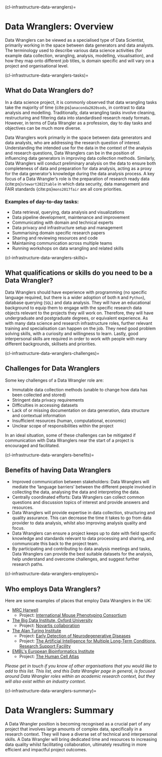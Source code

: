 (cl-infrastructure-data-wranglers)=
# Data Wranglers: Overview

Data Wranglers can be viewed as a specialised type of Data Scientist, primarily working in the space between data generators and data analysts.
The terminology used to describe various data science activities (for example data collection, wrangling, analysis, modelling, visualisation), and how they map onto different job titles, is domain specific and will vary on a project and organisational level.

(cl-infrastructure-data-wranglers-tasks)=
## What do Data Wranglers do?

In a data science project, it is commonly observed that data wrangling tasks take the majority of time {cite:ps}`anaconda2020sods`, in contrast to data analysis and modelling.
Traditionally, data wrangling tasks involve cleaning, restructuring and filtering data into standardised research ready formats.
However, in terms of Data Wrangler as a profession, day to day tasks and objectives can be much more diverse.   

Data Wranglers work primarily in the space between data generators and data analysts, who are addressing the research question of interest.
Understanding the intended use for the data in the context of the analysis and research questions, Data Wranglers can be in the position of influencing data generators in improving data collection methods.
Similarly, Data Wranglers will conduct preliminary analysis on the data to ensure both completeness of data and preparation for data analysis, acting as a proxy for the data generator’s knowledge during the data analysis process.
A key focus of a Data Wrangler’s role is the preparation of research ready data {cite:ps}`stewart2022table` in which data security, data management and FAIR standards {cite:ps}`mons2017fair` are all core priorities.

### Examples of day-to-day tasks:

* Data retrieval, querying, data analysis and visualizations
* Data pipeline development, maintenance and improvement
* Communicating with domain and technical experts
* Data privacy and infrastructure setup and management
* Summarising domain specific research papers
* Sharing and reviewing resources and code
* Maintaining communication across multiple teams
* Running workshops on data wrangling and related skills

(cl-infrastructure-data-wranglers-skills)=
## What qualifications or skills do you need to be a Data Wrangler?

Data Wranglers should have experience with programming (no specific language required, but there is a wider adoption of both `R` and `Python`), database querying (`SQL`) and data analysis.
They will have an educational background to equip them to engage with the specific research data objects relevant to the projects they will work on.
Therefore, they will have undergraduate and postgraduate degrees, or equivalent experience.
As with many data science and research infrastructure roles, further relevant training and specialisation can happen on the job.
They need good problem solving skills, with a curiosity and willingness to learn.
Lastly, good interpersonal skills are required in order to work with people with many different backgrounds, skillsets and priorities.

(cl-infrastructure-data-wranglers-challenges)=
## Challenges for Data Wranglers

Some key challenges of a Data Wrangler role are:

* Immutable data collection methods (unable to change how data has been collected and stored)
* Stringent data privacy requirements
* Difficulties in accessing datasets
* Lack of or missing documentation on data generation, data structure and contextual information
* Insufficient resources (human, computational, economic)
* Unclear scope of responsibilities within the project

In an ideal situation, some of these challenges can be mitigated if communication with Data Wranglers near the start of a project is encouraged and facilitated.  

(cl-infrastructure-data-wranglers-benefits)=
## Benefits of having Data Wranglers

* Improved communication between stakeholders: Data Wranglers will mediate the ‘language barriers’ between the different people involved in collecting the data, analysing the data and interpreting the data.
* Centrally coordinated efforts: Data Wranglers can collect common questions and discussion topics of interest and provide answers and resources.
* Data Wranglers will provide expertise in data collection, structuring and quality assurance.
This can decrease the time it takes to go from data provider to data analysis, whilst also improving analysis quality and focus.
* Data Wranglers can ensure a project keeps up to date with field specific knowledge and standards relevant to data processing and sharing, and communicate this back to the project team.
* By participating and contributing to data analysis meetings and tasks, Data Wranglers can provide the best suitable datasets for the analysis, help understand and overcome challenges, and suggest further research paths.

(cl-infrastructure-data-wranglers-employers)=
## Who employs Data Wranglers?

Here are some examples of places that employ Data Wranglers in the UK:

* [MRC Harwell](https://www.har.mrc.ac.uk/)
  * Project: [International Mouse Phenotyping Consortium](https://www.mousephenotype.org)
* [The Big Data Institute, Oxford University](https://www.bdi.ox.ac.uk/)
  * Project: [Novartis collaboration](https://www.novartis.com/research-development/research-collaborations)
* [The Alan Turing Institute](https://www.turing.ac.uk/)
   * Project: [Early Detection of Neurodegenerative Diseases](https://edon-initiative.org/)
   * Project: [The Artificial Intelligence for Multiple Long-Term Conditions, Research Support Facility](https://www.turing.ac.uk/research/research-projects/ai-multiple-long-term-conditions-research-support-facility)
* [EMBL's European Bioinformatics Institute](https://www.ebi.ac.uk/)
   * Project: [The Human Cell Atlas](https://www.humancellatlas.org/)

_Please get in touch if you know of other organisations that you would like to add to this list. This list, and this Data Wrangler page in general, is focused around Data Wrangler roles within an  academic research context, but they will also exist within an industry context._

(cl-infrastructure-data-wranglers-summary)=
# Data Wranglers: Summary

A Data Wrangler position is becoming recognised as a crucial part of any project that involves large amounts of complex data, specifically in a research context.
They will have a diverse set of technical and interpersonal skills.
A Data Wrangler will bring dedicated time and resources to increasing data quality whilst facilitating collaboration, ultimately resulting in more efficient and impactful project outcomes.
